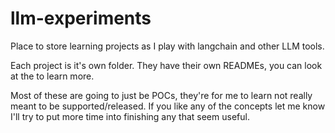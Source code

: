 # llm-experiments

Place to store learning projects as I play with langchain and other LLM tools.

Each project is it's own folder. They have their own READMEs, you can look at the to learn more.

Most of these are going to just be POCs, they're for me to learn not really meant to be supported/released. If you like any of the concepts let me know I'll try to put more time into finishing any that seem useful.
